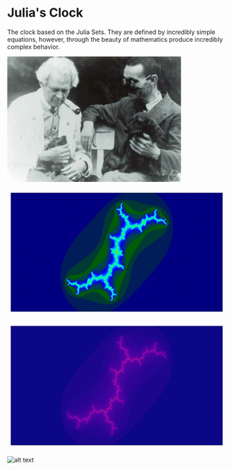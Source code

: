 # Julia's Clock

The clock based on the Julia Sets. They are defined by incredibly simple equations, however, through the beauty of mathematics produce incredibly complex behavior. 

![alt text](./assets/julia.jpeg)

 
![alt text](./assets/gist_ncar.gif) 

![alt text](./assets/plasma.gif)

![alt text](./assets/gist_rainbow.gif.gif)

